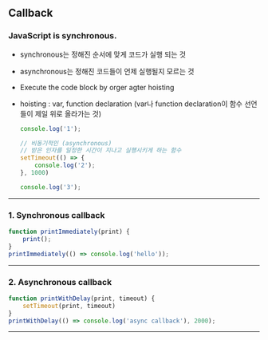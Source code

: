 ## Callback

### JavaScript is synchronous. 

* synchronous는 정해진 순서에 맞게 코드가 실행 되는 것
* asynchronous는 정해진 코드들이 언제 실행될지 모르는 것

* Execute the code block by orger agter hoisting

* hoisting : var, function declaration (var나 function declaration이 함수 선언들이 제일 위로 올라가는 것)

  ```javascript
  console.log('1');
  
  // 비동기적인 (asynchronous)
  // 받은 인자를 일정한 시간이 지나고 실행시키게 하는 함수
  setTimeout(() => { 
      console.log('2');
  }, 1000)
  
  console.log('3');
  ```

****

### 1. Synchronous callback

````javascript
function printImmediately(print) {
    print();
}
printImmediately(() => console.log('hello'));
````

****

### 2. Asynchronous callback

```javascript
function printWithDelay(print, timeout) {
    setTimeout(print, timeout)
}
printWithDelay(() => console.log('async callback'), 2000);
```

****

